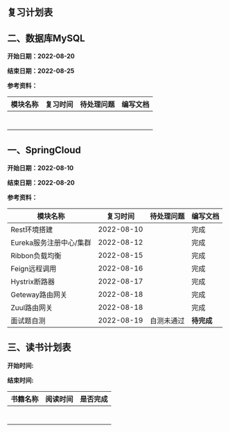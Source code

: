 ## 复习计划表





## 二、数据库MySQL

**开始日期：2022-08-20**

**结束日期：2022-08-25**

**参考资料：**

| 模块名称 | 复习时间 | 待处理问题 | 编写文档 |
| -------- | -------- | ---------- | -------- |
|          |          |            |          |
|          |          |            |          |
|          |          |            |          |
|          |          |            |          |
|          |          |            |          |
|          |          |            |          |
|          |          |            |          |







## 一、SpringCloud 

**开始日期：2022-08-10**

**结束日期：2022-08-20**

**参考资料：**

| 模块名称                | 复习时间   | 待处理问题 | 编写文档   |
| ----------------------- | ---------- | ---------- | ---------- |
| Rest环境搭建            | 2022-08-10 |            | 完成       |
| Eureka服务注册中心/集群 | 2022-08-12 |            | 完成       |
| Ribbon负载均衡          | 2022-08-15 |            | 完成       |
| Feign远程调用           | 2022-08-16 |            | 完成       |
| Hystrix断路器           | 2022-08-17 |            | 完成       |
| Geteway路由网关         | 2022-08-18 |            | 完成       |
| Zuul路由网关            | 2022-08-18 |            | 完成       |
| 面试题自测              | 2022-08-19 | 自测未通过 | **待完成** |







## 三、读书计划表



**开始时间:**

**结束时间:**



| 书籍名称 | 阅读时间 | 是否完成 |
| -------- | -------- | -------- |
|          |          |          |
|          |          |          |
|          |          |          |
|          |          |          |
|          |          |          |
|          |          |          |
|          |          |          |

